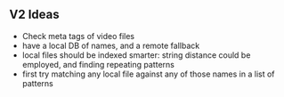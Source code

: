 ## V2 Ideas

* Check meta tags of video files
* have a local DB of names, and a remote fallback
* local files should be indexed smarter: string distance could be employed, and finding repeating patterns
* first try matching any local file against any of those names in a list of patterns